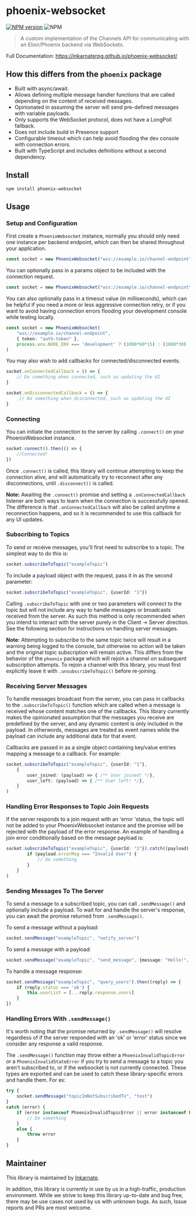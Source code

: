# phoenix-websocket

[![NPM version](https://img.shields.io/npm/v/phoenix-websocket.svg)](https://www.npmjs.org/package/phoenix-websocket)
![NPM](https://img.shields.io/npm/l/phoenix-websocket)

> A custom implementation of the Channels API for communicating with an Elixir/Phoenix backend via WebSockets.

Full Documentation: https://inkarnaterpg.github.io/phoenix-websocket/

## How this differs from the `phoenix` package

- Built with async/await.
- Allows defining multiple message handler functions that are called depending on the content of received messages.
- Opinionated in assuming the server will send pre-defined messages with variable payloads.
- Only supports the WebSocket protocol, does not have a LongPoll fallback.
- Does not include build in Presence support
- Configurable timeout which can help avoid flooding the dev console with connection errors. 
- Built with TypeScript and includes definitions without a second dependency.

## Install

```
npm install phoenix-websocket
```

## Usage

### Setup and Configuration
First create a `PhoenixWebsocket` instance, normally you should only need one instance per backend endpoint, which can then be shared throughout your application.
```typescript
const socket = new PhoenixWebsocket("wss://example.io/channel-endpoint")
```

You can optionally pass in a params object to be included with the connection request.
```typescript
const socket = new PhoenixWebsocket("wss://example.io/channel-endpoint", { token: "auth-token" })
```

You can also optionally pass in a timeout value (in milliseconds), which can be helpful if you need a more or less aggressive connection retry, or if you want to avoid having connection errors flooding your development console while testing locally.
```typescript
const socket = new PhoenixWebsocket(
    "wss://example.io/channel-endpoint",
    { token: "auth-token" },
    process.env.NODE_ENV === 'development' ? (1000*60*15) : (1000*30)
)
```

You may also wish to add callbacks for connected/disconnected events.
```typescript
socket.onConnectedCallback = () => {
    // Do something when connected, such as updating the UI
}

socket.onDisconnectedCallback = () => {
     // Do something when disconnected, such as updating the UI
}
```

### Connecting

You can initiate the connection to the server by calling `.connect()` on your PhoenixWebsocket instance.

```typescript
socket.connect().then(() => {
    //Connected!
})
```
Once `.connect()` is called, this library will continue attempting to keep the connection alive, and will automatically try to reconnect after any disconnections, until `.disconnect()` is called.

**Note:** Awaiting the `.connect()` promise and setting a `.onConnectedCallback` listener are both ways to learn when the connection is successfully opened.  The difference is that `.onConnectedCallback` will also be called anytime a reconnection happens, and so it is recommended to use this callback for any UI updates.

### Subscribing to Topics

To send or receive messages, you'll first need to subscribe to a topic.  The simplest way to do this is:
```typescript
socket.subscribeToTopic("exampleTopic")
```

To include a payload object with the request, pass it in as the second parameter:
```typescript
socket.subscribeToTopic("exampleTopic", {userId: "1"})
```

Calling `.subscribeToTopic` with one or two parameters will connect to the topic but will not include any way to handle messages or broadcasts received from the server.  As such this method is only recommended when you intend to interact with the server purely in the Client -> Server direction.  See the following section for instructions on handling server messages.

**Note:** Attempting to subscribe to the same topic twice will result in a warning being logged to the console, but otherwise no action will be taken and the original topic subscription will remain active.  This differs from the behavior of the `phoenix` package which will rejoin a channel on subsequent subscription attempts.  To rejoin a channel with this library, you must first explicitly leave it with `.unsubscribeToTopic()` before re-joining.

### Receiving Server Messages

To handle messages broadcast from the server, you can pass in callbacks to the `.subscribeToTopic()` function which are called when a message is received whose content matches one of the callbacks.  This library currently makes the opinionated assumption that the messages you receive are predefined by the server, and any dynamic content is only included in the payload.  In otherwords, messages are treated as event names while the payload can include any additional data for that event.

Callbacks are passed in as a single object containing key/value entries mapping a message to a callback.  For example:
```typescript
socket.subscribeToTopic("exampleTopic", {userId: "1"},
    {
        user_joined: (payload) => { /** User joined! */},
        user_left: (payload) => { /** User left! */},
    }
)
```

### Handling Error Responses to Topic Join Requests

If the server responds to a join request with an 'error 'status, the topic will not be added to your PhoenixWebsocket instance and the promise will be rejected with the payload of the error response.  An example of handling a join error conditionally based on the message payload is:

```typescript
socket.subscribeToTopic("exampleTopic", {userId: "1"}).catch((payload) => {
        if (payload.errorMsg === "Invalid User") {
            // Do something
        }
    }
)
```

### Sending Messages To The Server

To send a message to a subscribed topic, you can call `.sendMessage()` and optionally include a payload.  To wait for and handle the server's response, you can await the promise returned from `.sendMessage()`.

To send a message without a payload:
```typescript
socket.sendMessage("exampleTopic", "notify_server")
```

To send a message with a payload:
```typescript
socket.sendMessage("exampleTopic", "send_message", {message: "Hello!", attachments: []})
```

To handle a message response:
```typescript
socket.sendMessage("exampleTopic", "query_users").then((reply) => {
    if (reply.status === 'ok') {
        this.userList = [...reply.response.users]
    }
})
```

### Handling Errors With `.sendMessage()`

It's worth noting that the promise returned by `.sendMessage()` will resolve regardless of if the server responded with an 'ok' or 'error' status since we consider any response a valid response.

The `.sendMessage()` function may throw either a `PhoenixInvalidTopicError` or a `PhoenixInvalidStateError` if you try to send a message to a topic you aren't subscribed to, or if the websocket is not currently connected.  These types are exported and can be used to catch these library-specific errors and handle them.  For ex: 
```typescript
try {
    socket.sendMessage("topicImNotSubscribedTo", "test")
}
catch (error) {
    if (error instanceof PhoenixInvalidTopicError || error instanceof PhoenixInvalidStateError) {
        // Do something
    }
    else {
        throw error
    }
}
```

## Maintainer
This library is maintained by [Inkarnate](https://github.com/inkarnaterpg).

In addition, this library is currently in use by us in a high-traffic, production environment.  While we strive to keep this library up-to-date and bug free, there may be use cases not used by us with unknown bugs.  As such, Issue reports and PRs are most welcome.
